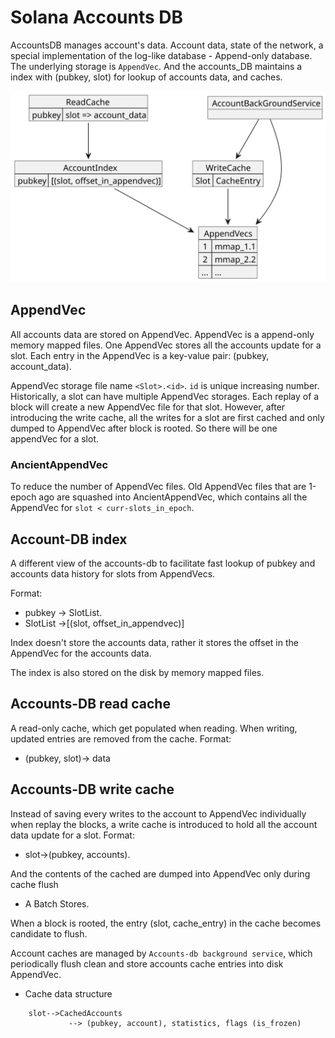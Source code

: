 # Solana Accounts DB

AccountsDB manages account's data. Account data, state of the network, a special
implementation of the log-like database - Append-only database. The underlying
storage is `AppendVec`. And the accounts_DB maintains a index with (pubkey, slot)
for lookup of accounts data, and caches.

![Alt text](./out/accounts_db_diagram/accounts_db_diagram.svg)

## AppendVec

All accounts data are stored on AppendVec. AppendVec is a append-only memory
mapped files. One AppendVec stores all the accounts update for a slot. Each
entry in the AppendVec is a key-value pair: (pubkey, account_data).

AppendVec storage file name `<Slot>.<id>`. `id` is unique increasing number.
Historically, a slot can have multiple AppendVec storages. Each replay of a
block will create a new AppendVec file for that slot. However, after introducing
the write cache, all the writes for a slot are first cached and only dumped to
AppendVec after block is rooted. So there will be one appendVec for a slot.

### AncientAppendVec
To reduce the number of AppendVec files. Old AppendVec files that are 1-epoch
ago are squashed into AncientAppendVec, which contains all the AppendVec for
`slot < curr-slots_in_epoch`.

## Account-DB index

A different view of the accounts-db to facilitate fast lookup of pubkey and
accounts data history for slots from AppendVecs.

Format:
- pubkey -> SlotList.
- SlotList ->[(slot, offset_in_appendvec)]

Index doesn't store the accounts data, rather it stores the offset in the
AppendVec for the accounts data.

The index is also stored on the disk by memory mapped files.

## Accounts-DB read cache

A read-only cache, which get populated when reading. When writing, updated entries are removed from the cache.
Format:
- (pubkey, slot)-> data

## Accounts-DB write cache

Instead of saving every writes to the account to AppendVec individually when
replay the blocks, a write cache is introduced to hold all the account data
update for a slot. Format:
- slot->(pubkey, accounts).

And the contents of the cached are dumped into AppendVec only during cache flush
- A Batch Stores.

When a block is rooted, the entry (slot, cache_entry) in the cache becomes
candidate to flush.

Account caches are managed by `Accounts-db background service`, which periodically
flush clean and store accounts cache entries into disk AppendVec.

- Cache data structure
```
    slot-->CachedAccounts
             --> (pubkey, account), statistics, flags (is_frozen)
```
